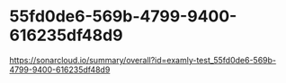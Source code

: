 # 55fd0de6-569b-4799-9400-616235df48d9
https://sonarcloud.io/summary/overall?id=examly-test_55fd0de6-569b-4799-9400-616235df48d9
